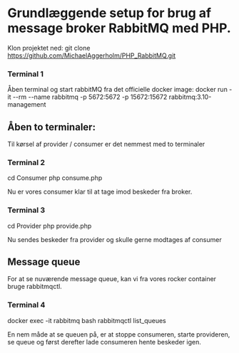 # Grundlæggende setup for brug af message broker RabbitMQ med PHP.

Klon projektet ned:
git clone https://github.com/MichaelAggerholm/PHP_RabbitMQ.git

### Terminal 1
Åben terminal og start rabbitMQ fra det officielle docker image:
docker run -it --rm --name rabbitmq -p 5672:5672 -p 15672:15672 rabbitmq:3.10-management

## Åben to terminaler:
Til kørsel af provider / consumer er det nemmest med to terminaler

### Terminal 2
cd Consumer
php consume.php

Nu er vores consumer klar til at tage imod beskeder fra broker.

### Terminal 3
cd Provider
php provide.php

Nu sendes beskeder fra provider og skulle gerne modtages af consumer

## Message queue
For at se nuværende message queue, kan vi fra vores rocker container bruge rabbitmqctl.

### Terminal 4
docker exec -it rabbitmq bash
rabbitmqctl list_queues

En nem måde at se queuen på, er at stoppe consumeren, starte provideren, se queue og først derefter lade consumeren hente beskeder igen. 